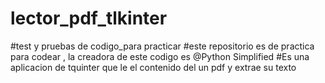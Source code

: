 # lector_pdf_tlkinter
#test y pruebas de codigo_para practicar
#este repositorio es de practica para codear , la creadora de este codigo es @Python Simplified
#Es una aplicacion de tquinter que le el contenido del un pdf y extrae su texto 
